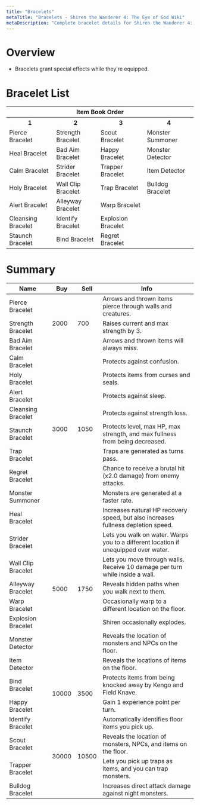 ```yaml
---
title: "Bracelets"
metaTitle: "Bracelets - Shiren the Wanderer 4: The Eye of God Wiki"
metaDescription: "Complete bracelet details for Shiren the Wanderer 4: The Eye of God and the Devil's Navel."
---
```


# Overview

- Bracelets grant special effects while they're equipped.

# Bracelet List

<table class="itemListCentered">
  <tr>
    <th colspan="5">Item Book Order</th>
  </tr>
  <tr>
    <th>1</th>
    <th>2</th>
    <th>3</th>
    <th>4</th>
  </tr>
  <tr>
    <td class="highlightLightblue">Pierce Bracelet</td>
    <td class="highlightLightblue">Strength Bracelet</td>
    <td class="highlightLightblue">Scout Bracelet</td>
    <td class="highlightLightblue">Monster Summoner</td>
  </tr>
  <tr>
    <td class="highlightLightblue">Heal Bracelet</td>
    <td class="highlightLightblue">Bad Aim Bracelet</td>
    <td class="highlightLightblue">Happy Bracelet</td>
    <td class="highlightLightblue">Monster Detector</td>
  </tr>
  <tr>
    <td class="highlightLightblue">Calm Bracelet</td>
    <td class="highlightLightblue">Strider Bracelet</td>
    <td class="highlightLightblue">Trapper Bracelet</td>
    <td class="highlightLightblue">Item Detector</td>
  </tr>
  <tr>
    <td class="highlightLightblue">Holy Bracelet</td>
    <td class="highlightLightblue">Wall Clip Bracelet</td>
    <td class="highlightLightblue">Trap Bracelet</td>
    <td class="highlightLightblue">Bulldog Bracelet</td>
  </tr>
  <tr>
    <td class="highlightLightblue">Alert Bracelet</td>
    <td class="highlightLightblue">Alleyway Bracelet</td>
    <td class="highlightLightblue">Warp Bracelet</td>
    <td></td>
  </tr>
  <tr>
    <td class="highlightLightblue">Cleansing Bracelet</td>
    <td class="highlightLightblue">Identify Bracelet</td>
    <td class="highlightLightblue">Explosion Bracelet</td>
    <td></td>
  </tr>
  <tr>
    <td class="highlightLightblue">Staunch Bracelet</td>
    <td class="highlightLightblue">Bind Bracelet</td>
    <td class="highlightLightblue">Regret Bracelet</td>
    <td></td>
  </tr>
</table>

# Summary

<table class="itemListCentered">
  <thead>
    <tr>
      <th>Name</th>
      <th>Buy</th>
      <th>Sell</th>
      <th>Info</th>
    </tr>
  </thead>
  <tbody>
    <tr>
      <td class="highlightYellow">Pierce Bracelet</td>
      <td rowspan="3">2000</td>
      <td rowspan="3">700</td>
      <td class="leftText">Arrows and thrown items pierce through walls and creatures.</td>
    </tr>
    <tr>
      <td class="highlightYellow">Strength Bracelet</td>
      <td class="leftText">Raises current and max strength by 3.</td>
    </tr>
    <tr>
      <td class="highlightYellow">Bad Aim Bracelet</td>
      <td class="leftText">Arrows and thrown items will always miss.</td>
    </tr>
    <tr>
      <td class="highlightYellow">Calm Bracelet</td>
      <td rowspan="8">3000</td>
      <td rowspan="8">1050</td>
      <td class="leftText">Protects against confusion.</td>
    </tr>
    <tr>
      <td class="highlightYellow">Holy Bracelet</td>
      <td class="leftText">Protects items from curses and seals.</td>
    </tr>
    <tr>
      <td class="highlightYellow">Alert Bracelet</td>
      <td class="leftText">Protects against sleep.</td>
    </tr>
    <tr>
      <td class="highlightYellow">Cleansing Bracelet</td>
      <td class="leftText">Protects against strength loss.</td>
    </tr>
    <tr>
      <td class="highlightYellow">Staunch Bracelet</td>
      <td class="leftText">Protects level, max HP, max strength, and max fullness from being decreased.</td>
    </tr>
    <tr>
      <td class="highlightYellow">Trap Bracelet</td>
      <td class="leftText">Traps are generated as turns pass.</td>
    </tr>
    <tr>
      <td class="highlightYellow">Regret Bracelet</td>
      <td class="leftText">Chance to receive a brutal hit (x2.0 damage) from enemy attacks.</td>
    </tr>
    <tr>
      <td class="highlightYellow">Monster Summoner</td>
      <td class="leftText">Monsters are generated at a faster rate.</td>
    </tr>
    <tr>
      <td class="highlightYellow">Heal Bracelet</td>
      <td rowspan="8">5000</td>
      <td rowspan="8">1750</td>
      <td class="leftText">Increases natural HP recovery speed, but also increases fullness depletion speed.</td>
    </tr>
    <tr>
      <td class="highlightYellow">Strider Bracelet</td>
      <td class="leftText">Lets you walk on water. Warps you to a different location if unequipped over water.</td>
    </tr>
    <tr>
      <td class="highlightYellow">Wall Clip Bracelet</td>
      <td class="leftText">Lets you move through walls. Receive 10 damage per turn while inside a wall.</td>
    </tr>
    <tr>
      <td class="highlightYellow">Alleyway Bracelet</td>
      <td class="leftText">Reveals hidden paths when you walk next to them.</td>
    </tr>
    <tr>
      <td class="highlightYellow">Warp Bracelet</td>
      <td class="leftText">Occasionally warp to a different location on the floor.</td>
    </tr>
    <tr>
      <td class="highlightYellow">Explosion Bracelet</td>
      <td class="leftText">Shiren occasionally explodes.</td>
    </tr>
    <tr>
      <td class="highlightYellow">Monster Detector</td>
      <td class="leftText">Reveals the location of monsters and NPCs on the floor.</td>
    </tr>
    <tr>
      <td class="highlightYellow">Item Detector</td>
      <td class="leftText">Reveals the locations of items on the floor.</td>
    </tr>
    <tr>
      <td class="highlightYellow">Bind Bracelet</td>
      <td rowspan="2">10000</td>
      <td rowspan="2">3500</td>
      <td class="leftText">Protects items from being knocked away by Kengo and Field Knave.</td>
    </tr>
    <tr>
      <td class="highlightYellow">Happy Bracelet</td>
      <td class="leftText">Gain 1 experience point per turn.</td>
    </tr>
    <tr>
      <td class="highlightYellow">Identify Bracelet</td>
      <td rowspan="4">30000</td>
      <td rowspan="4">10500</td>
      <td class="leftText">Automatically identifies floor items you pick up.</td>
    </tr>
    <tr>
      <td class="highlightYellow">Scout Bracelet</td>
      <td class="leftText">Reveals the location of monsters, NPCs, and items on the floor.</td>
    </tr>
    <tr>
      <td class="highlightYellow">Trapper Bracelet</td>
      <td class="leftText">Lets you pick up traps as items, and you can trap monsters.</td>
    </tr>
    <tr>
      <td class="highlightYellow">Bulldog Bracelet</td>
      <td class="leftText">Increases direct attack damage against night monsters.</td>
    </tr>
  </tbody>
</table>

